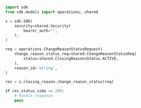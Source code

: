 <!-- Start SDK Example Usage -->


```python
import sdk
from sdk.models import operations, shared

s = sdk.SDK(
    security=shared.Security(
        bearer_auth="",
    ),
)

req = operations.ChangeReasonStatusRequest(
    change_reason_status_req=shared.ChangeReasonStatusReq(
        status=shared.ClosingReasonsStatus.ACTIVE,
    ),
    reason_id='string',
)

res = s.closing_reason.change_reason_status(req)

if res.status_code == 200:
    # handle response
    pass
```
<!-- End SDK Example Usage -->